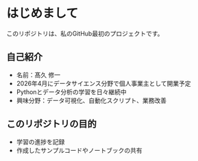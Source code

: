 # はじめまして

このリポジトリは、私のGitHub最初のプロジェクトです。

## 自己紹介
- 名前：髙久 修一
- 2026年4月にデータサイエンス分野で個人事業主として開業予定
- Pythonとデータ分析の学習を日々継続中
- 興味分野：データ可視化、自動化スクリプト、業務改善

## このリポジトリの目的
- 学習の進捗を記録
- 作成したサンプルコードやノートブックの共有
